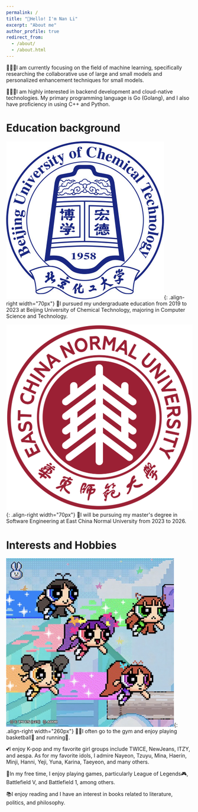 ```yaml
---
permalink: /
title: "👋Hello! I'm Nan Li"
excerpt: "About me"
author_profile: true
redirect_from: 
  - /about/
  - /about.html
---
```


👨🏻‍💻I am currently focusing on the field of machine learning, specifically researching the collaborative use of large and small models and personalized enhancement techniques for small models.

👨🏻‍💻I am highly interested in backend development and cloud-native technologies. My primary programming language is Go (Golang), and I also have proficiency in using C++ and Python.

Education background
======

![buct](/images/buct.jpeg){: .align-right width="70px"}
🏫I pursued my undergraduate education from 2019 to 2023 at Beijing University of Chemical Technology, majoring in Computer Science and Technology. 

![ecnu](/images/ecnu.png){: .align-right width="70px"}
🏫I will be pursuing my master's degree in Software Engineering at East China Normal University from 2023 to 2026.


Interests and Hobbies
======

![NewJeans](/images/SuperShy.png){: .align-right width="260px"}
💪🏽I often go to the gym and enjoy playing basketball🏀 and running🏃.

💕I enjoy K-pop and my favorite girl groups include TWICE, NewJeans, ITZY, and aespa. As for my favorite idols, I admire Nayeon, Tzuyu, Mina, Haerin, Minji, Hanni, Yeji, Yuna, Karina, Taeyeon, and many others.

👾In my free time, I enjoy playing games, particularly League of Legends🎮, Battlefield V, and Battlefield 1, among others.

📚I enjoy reading and I have an interest in books related to literature, politics, and philosophy.